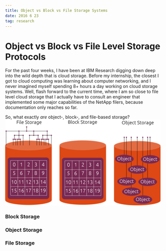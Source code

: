```yaml
---
title: Object vs Block vs File Storage Systems
date: 2016 6 23
tag: research
---
```


# Object vs Block vs File Level Storage Protocols

For the past four weeks, I have been at IBM Research digging 
down deep into the wild depth that is cloud storage. Before my 
internship, the closest I got to cloud computing was learning 
about computer networking, and I never imagined myself spending 
8+ hours a day working on cloud storage systems. Well, flash forward 
to the current time, where I am so close to file level cloud storage that 
I actually have to consult an engineer that implemented some 
major capabilities of the NetApp filers, because documentation 
only reaches so far.  
  
So, what exactly *are* object-, block-, and file-based storage?
<img style="float: center;" src="/static/cloudstorage.png" width="500">
  
### Block Storage
 










### Object Storage
### File Storage
  
  
